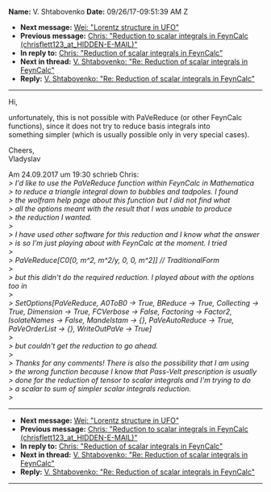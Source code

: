 **Name:** V. Shtabovenko
**Date:** 09/26/17-09:51:39 AM Z

  - **Next message:** [Wei: "Lorentz structure in UFO"](1325.html)
  - **Previous message:** [Chris: "Reduction to scalar integrals in
    FeynCalc (chrisflett123_at_HIDDEN-E-MAIL)"](1323.html)
  - **In reply to:** [Chris: "Reduction of scalar integrals in
    FeynCalc"](1322.html)
  - **Next in thread:** [V. Shtabovenko: "Re: Reduction of scalar
    integrals in FeynCalc"](1420.html)
  - **Reply:** [V. Shtabovenko: "Re: Reduction of scalar integrals in
    FeynCalc"](1420.html)

-----

Hi,  

unfortunately, this is not possible with PaVeReduce (or other FeynCalc  
functions), since it does not try to reduce basis integrals into  
something simpler (which is usually possible only in very special
cases).  

Cheers,  
Vladyslav  

Am 24.09.2017 um 19:30 schrieb Chris:  
*\> I'd like to use the PaVeReduce function within FeynCalc in
Mathematica*  
*\> to reduce a triangle integral down to bubbles and tadpoles. I
found*  
*\> the wolfram help page about this function but I did not find what*  
*\> all the options meant with the result that I was unable to
produce*  
*\> the reduction I wanted.*  
*\>*  
*\> I have used other software for this reduction and I know what the
answer*  
*\> is so I'm just playing about with FeynCalc at the moment. I tried*  
*\>*  
*\> PaVeReduce[C0[0, m^2, m^2/y, 0, 0, m^2]] //
TraditionalForm*  
*\>*  
*\> but this didn't do the required reduction. I played about with the
options too in*  
*\>*  
*\> SetOptions[PaVeReduce, A0ToB0 -\> True, BReduce -\> True,
Collecting -\> True, Dimension -\> True, FCVerbose -\> False, Factoring
-\> Factor2, IsolateNames -\> False, Mandelstam -\> {}, PaVeAutoReduce
-\> True, PaVeOrderList -\> {}, WriteOutPaVe -\> True]*  
*\>*  
*\> but couldn't get the reduction to go ahead.*  
*\>*  
*\> Thanks for any comments\! There is also the possibility that I am
using*  
*\> the wrong function because I know that Pass-Velt prescription is
usually*  
*\> done for the reduction of tensor to scalar integrals and I'm trying
to do*  
*\> a scalar to sum of simpler scalar integrals reduction.*  
*\>*  

-----

  - **Next message:** [Wei: "Lorentz structure in UFO"](1325.html)
  - **Previous message:** [Chris: "Reduction to scalar integrals in
    FeynCalc (chrisflett123_at_HIDDEN-E-MAIL)"](1323.html)
  - **In reply to:** [Chris: "Reduction of scalar integrals in
    FeynCalc"](1322.html)
  - **Next in thread:** [V. Shtabovenko: "Re: Reduction of scalar
    integrals in FeynCalc"](1420.html)
  - **Reply:** [V. Shtabovenko: "Re: Reduction of scalar integrals in
    FeynCalc"](1420.html)

-----

